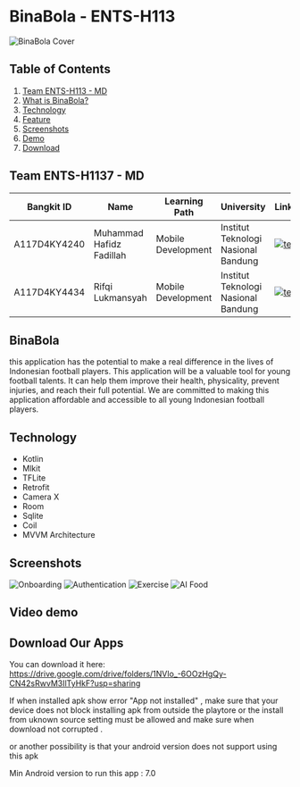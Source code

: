 # BinaBola - ENTS-H113
![BinaBola Cover](https://ik.imagekit.io/RifqiLukmansyah/Layout%208.png?updatedAt=1718953499808)
## Table of Contents

1. [Team ENTS-H113 - MD](#Team-ENTS-H113---md)
2. [What is BinaBola?](#BinaBola)
3. [Technology](#Technology)
4. [Feature](#Feature)
5. [Screenshots](#Screenshots)
5. [Demo](#Video-demo)
6. [Download](#Download-our-apps)

## Team ENTS-H1137 - MD

| Bangkit ID | Name | Learning Path | University |LinkedIn |
| ---      | ---       | ---       | ---       | ---       |
| A117D4KY4240 | Muhammad Hafidz Fadillah  | Mobile Development| Institut Teknologi Nasional Bandung | [![text](https://img.shields.io/badge/LinkedIn-0077B5?style=for-the-badge&logo=linkedin&logoColor=white)](https://www.linkedin.com/in/hfidzfadillah/) |
| A117D4KY4434 | Rifqi Lukmansyah| Mobile Development | Institut Teknologi Nasional Bandung | [![text](https://img.shields.io/badge/LinkedIn-0077B5?style=for-the-badge&logo=linkedin&logoColor=white)](https://www.linkedin.com/in/rifqilukmansyah/) |

## BinaBola

this application has the potential to make a real difference in the lives of Indonesian football players. This application will be a valuable tool for young football talents. It can help them improve their health, physicality, prevent injuries, and reach their full potential. We are committed to making this application affordable and accessible to all young Indonesian football players.

## Technology

- Kotlin
- Mlkit
- TFLite
- Retrofit
- Camera X
- Room
- Sqlite
- Coil
- MVVM Architecture


## Screenshots
![Onboarding](https://ik.imagekit.io/RifqiLukmansyah/Layout%202.png?updatedAt=1718954762717)
![Authentication](https://ik.imagekit.io/RifqiLukmansyah/Layout%209.png?updatedAt=1718954804250)
![Exercise](https://ik.imagekit.io/RifqiLukmansyah/Layout%2010.png?updatedAt=1718954861875)
![AI Food](https://ik.imagekit.io/RifqiLukmansyah/Layout%2011.png?updatedAt=1718954901278)









## Video demo

## Download Our Apps


You can download it here:  https://drive.google.com/drive/folders/1NVlo_-6OOzHgQy-CN42sRwvM3IlTyHkF?usp=sharing

If when installed apk show error "App not installed" , make sure that your device does not block installing apk from outside the playtore or the install from uknown source setting must be allowed and make sure when download not corrupted .  

or another possibility is that your android version does not support using this apk 

Min Android version to run this app : 7.0 
